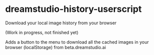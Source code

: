 # dreamstudio-history-userscript
Download your local image history from your browser

(Work in progress, not finished yet)

Adds a button to the menu to download all the cached images in your browser (localStorage)
from beta.dreamstudio.ai
